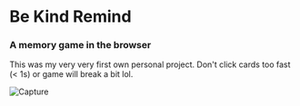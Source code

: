 # Be Kind Remind
### A memory game in the browser
This was my very very first own personal project. Don't click cards too fast (< 1s) or game will break a bit lol.

![Capture](demo/be-kind-remind.gif)
